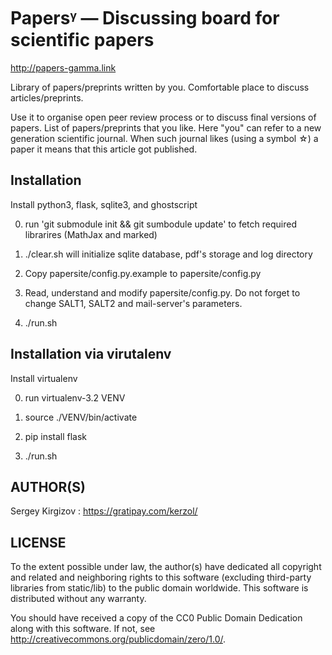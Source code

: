 Papersᵞ — Discussing board for scientific papers 
================================================
http://papers-gamma.link

Library  of papers/preprints  written  by you.
Comfortable place to discuss articles/preprints.

Use  it to  organise  open peer  review process  or  to discuss  final
versions of  papers.  List  of papers/preprints  that you  like.  Here
"you" can  refer to  a new generation  scientific journal.   When such
journal likes  (using a symbol ☆)  a paper it means  that this article
got published.


Installation
------------

Install python3, flask, sqlite3, and ghostscript

0. run 'git submodule init && git sumbodule update' to fetch required librarires (MathJax and marked)

1. ./clear.sh will initialize sqlite database, pdf's storage and log directory

2. Copy papersite/config.py.example to papersite/config.py
 
3. Read, understand and modify papersite/config.py.
   Do not forget to change SALT1, SALT2 and mail-server's parameters.

4. ./run.sh


Installation via virutalenv
---------------------------

Install virtualenv

0. run virtualenv-3.2 VENV

1. source ./VENV/bin/activate

2. pip install flask

3. ./run.sh



AUTHOR(S)
---------

Sergey Kirgizov : https://gratipay.com/kerzol/


LICENSE
-------

To the  extent possible  under law, the  author(s) have  dedicated all
copyright  and  related  and   neighboring  rights  to  this  software
(excluding third-party libraries from static/lib) to the public domain
worldwide.  This software is distributed without any warranty.

You should have received a copy of the CC0 Public Domain Dedication
along    with   this    software.   If    not,   see
<http://creativecommons.org/publicdomain/zero/1.0/>.


